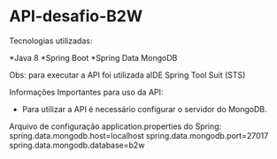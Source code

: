 # API-desafio-B2W
Tecnologias utilizadas:

*Java 8
*Spring Boot
*Spring Data MongoDB

Obs: para executar a API foi utilizada aIDE Spring Tool Suit (STS)



Informações Importantes para uso da API:
- Para utilizar a API é necessário configurar o servidor do MongoDB.

Arquivo de configuração application.properties do Spring:
spring.data.mongodb.host=localhost
spring.data.mongodb.port=27017
spring.data.mongodb.database=b2w



